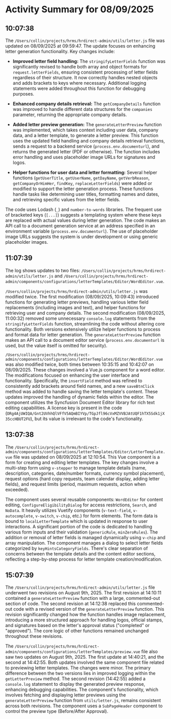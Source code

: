 # Activity Summary for 08/09/2025

## 10:07:38
The `/Users/collin/projects/hrms/hrdirect-admin/utils/letter.js` file was updated on 08/09/2025 at 09:59:47.  The update focuses on enhancing letter generation functionality.  Key changes include:

* **Improved letter field handling:** The `stringifyLetterFields` function was significantly revised to handle both array and object formats for `request.letterFields`, ensuring consistent processing of letter fields regardless of their structure.  It now correctly handles nested objects and adds brackets to keys where necessary.  Additional logging statements were added throughout this function for debugging purposes.

* **Enhanced company details retrieval:** The `getCompanyDetails` function was improved to handle different data structures for the `companies` parameter, returning the appropriate company details.

* **Added letter preview generation:** The `generateLetterPreview` function was implemented, which takes context including user data, company data, and a letter template, to generate a letter preview. This function uses the updated field handling and company details retrieval functions, sends a request to a backend service (`process.env.documenturl`), and returns the generated letter (PDF or otherwise).  The function includes error handling and uses placeholder image URLs for signatures and logos.

* **Helper functions for user data and letter formatting:** Several helper functions (`getUserTitle`, `getUserName`, `getDayName`, `getVerbReason`, `getCompanyOrHimHer`, `findKey`, `replaceLetterFields`) were added or modified to support the letter generation process. These functions handle tasks like determining user titles, formatting names and dates, and retrieving specific values from the letter fields.


The code uses Lodash (`_`) and `number-to-words` libraries.  The frequent use of bracketed keys (`[...]`) suggests a templating system where these keys are replaced with actual values during letter generation.  The code makes an API call to a document generation service at an address specified in an environment variable (`process.env.documenturl`).  The use of placeholder image URLs suggests the system is under development or using generic placeholder images.


## 11:07:39
The log shows updates to two files: `/Users/collin/projects/hrms/hrdirect-admin/utils/letter.js` and `/Users/collin/projects/hrms/hrdirect-admin/components/configurations/letterTemplates/Editor/WordEditor.vue`.

`/Users/collin/projects/hrms/hrdirect-admin/utils/letter.js` was modified twice. The first modification (08/09/2025, 10:09:43)  introduced functions for generating letter previews,  handling various letter field replacements (including images and text),  and helper functions for retrieving user and company details.  The second modification (08/09/2025, 11:00:32)  removed some unnecessary `console.log` statements from the `stringifyLetterFields` function, streamlining the code without altering core functionality.  Both versions extensively utilize helper functions to process and format data for letter generation.  The `generateLetterPreview` function makes an API call to a document editor service (`process.env.documenturl` is used, but the value itself is omitted for security).

`/Users/collin/projects/hrms/hrdirect-admin/components/configurations/letterTemplates/Editor/WordEditor.vue` was also modified twice, both times between 10:35:15 and 10:42:07 on 08/09/2025.  These changes involved a Vue.js component for a word editor.  The modifications focused on enhancing the user interface and functionality.  Specifically, the `insertField` method was refined to consistently add brackets around field names, and a new `saveBtnClick` method was added to handle saving the letter template's content.  These updates improved the handling of dynamic fields within the editor.  The component utilizes the Syncfusion Document Editor library for rich text editing capabilities.  A license key is present in the code (`ORg4AjUWIQA/Gnt2UVhhQlVFfV5AQmBIYVp/TGpJfl96cVxMZVVBJAtUQF1hTX5Sdk1jX35ccHBUT2FU`), but its value is irrelevant to the code's functionality.


## 13:07:38
The `/Users/collin/projects/hrms/hrdirect-admin/components/configurations/letterTemplates/Editor/LetterTemplate.vue` file was updated on 08/09/2025 at 12:10:54.  This Vue component is a form for creating and editing letter templates.  The key changes involve a multi-step form using `v-stepper` to manage template details (name, description, categories, date/number formats, currency symbol placement), request options (hard copy requests, team calendar display, adding letter fields), and request limits (period, maximum requests, action when exceeded).

The component uses several reusable components: `WordEditor` for content editing, `ConfigureEligibilityDialog` for access restrictions, `Search`, and `NoData`.  It heavily utilizes Vuetify components (`v-text-field`, `v-autocomplete`, `v-switch`, `v-chip`, etc.) for form elements.  The form data is bound to `localLetterTemplate` which is updated in response to user interactions.  A significant portion of the code is dedicated to handling various form inputs and their validation (`genericRule`, `minZeroRules`).  The addition or removal of letter fields is managed dynamically using `v-chip` and array manipulation.  The component manages a dialog to select letter fields categorized by `keyHintsCategoryFields`.  There's clear separation of concerns between the template details and the content editor sections, reflecting a step-by-step process for letter template creation/modification.


## 15:07:39
The `/Users/collin/projects/hrms/hrdirect-admin/utils/letter.js` file underwent two revisions on August 9th, 2025.  The first revision at 14:10:11 contained a `generateLetterPreview` function with a large, commented-out section of code.  The second revision at 14:12:38 replaced this commented-out code with a revised version of the `generateLetterPreview` function. This revision significantly changed how the function handles image replacement, introducing a more structured approach for handling logos, official stamps, and signatures based on the letter's approval status ("completed" or "approved").  The core logic of other functions remained unchanged throughout these revisions.

The `/Users/collin/projects/hrms/hrdirect-admin/components/configurations/letterTemplates/preview.vue` file also saw two updates on August 9th, 2025. The first update at 14:40:21, and the second at 14:42:55.  Both updates involved the same component file related to previewing letter templates. The changes were minor. The primary difference between the two versions lies in improved logging within the `getLetterPreview` method.  The second revision (14:42:55) added a `console.log` statement to display the generated preview response, enhancing debugging capabilities. The component's functionality, which involves fetching and displaying letter previews using the `generateLetterPreview` function from `utils/letter.js`, remains consistent across both revisions.  The component uses a `SubPageHeader` component to control the preview type (Before/After Approval).
